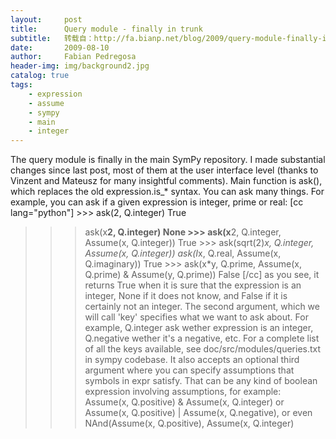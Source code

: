 ```yaml
---
layout:     post
title:      Query module - finally in trunk
subtitle:   转载自：http://fa.bianp.net/blog/2009/query-module-finally-in-trunk/
date:       2009-08-10
author:     Fabian Pedregosa
header-img: img/background2.jpg
catalog: true
tags:
    - expression
    - assume
    - sympy
    - main
    - integer
---
```


The query module is finally in the main SymPy repository. I made
substantial changes since last post, most of them at the user interface
level (thanks to Vinzent and Mateusz for many insightful comments). Main
function is ask(), which replaces the old expression.is_* syntax. You
can ask many things. For example, you can ask if a given expression is
integer, prime or real: [cc lang="python"] >>> ask(2, Q.integer) True
>>> ask(x**2, Q.integer) None >>> ask(x**2, Q.integer, Assume(x,
Q.integer)) True >>> ask(sqrt(2)*x, Q.integer, Assume(x, Q.integer))
>>> ask(I*x, Q.real, Assume(x, Q.imaginary)) True >>> ask(x*y,
Q.prime, Assume(x, Q.prime) & Assume(y, Q.prime)) False [/cc] as you
see, it returns True when it is sure that the expression is an integer,
None if it does not know, and False if it is certainly not an integer.
The second argument, which we will call 'key' specifies what we want to
ask about. For example, Q.integer ask wether expression is an integer,
Q.negative wether it's a negative, etc. For a complete list of all the
keys available, see doc/src/modules/queries.txt in sympy codebase. It
also accepts an optional third argument where you can specify
assumptions that symbols in expr satisfy. That can be any kind of
boolean expression involving assumptions, for example:
Assume(x, Q.positive) & Assume(x, Q.integer) or
Assume(x, Q.positive) | Assume(x, Q.negative), or even
NAnd(Assume(x, Q.positive), Assume(x, Q.integer)
